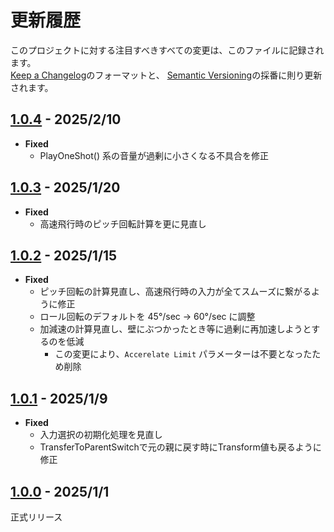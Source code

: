 # 更新履歴

このプロジェクトに対する注目すべきすべての変更は、このファイルに記録されます。  
[Keep a Changelog](https://keepachangelog.com/en/1.0.0/)のフォーマットと、
[Semantic Versioning](https://semver.org/spec/v2.0.0.html)の採番に則り更新されます。  

## [1.0.4] - 2025/2/10

- **Fixed**
  - PlayOneShot() 系の音量が過剰に小さくなる不具合を修正

## [1.0.3] - 2025/1/20

- **Fixed**
  - 高速飛行時のピッチ回転計算を更に見直し

## [1.0.2] - 2025/1/15

- **Fixed**
  - ピッチ回転の計算見直し、高速飛行時の入力が全てスムーズに繋がるように修正
  - ロール回転のデフォルトを 45°/sec → 60°/sec に調整
  - 加減速の計算見直し、壁にぶつかったとき等に過剰に再加速しようとするのを低減
    - この変更により、`Accerelate Limit` パラメーターは不要となったため削除

## [1.0.1] - 2025/1/9

- **Fixed**
  - 入力選択の初期化処理を見直し
  - TransferToParentSwitchで元の親に戻す時にTransform値も戻るように修正

## [1.0.0] - 2025/1/1

正式リリース

[1.0.4]: https://github.com/mimyquality/DynamicDragonDriveSystem/releases/tag/1.0.4
[1.0.3]: https://github.com/mimyquality/DynamicDragonDriveSystem/releases/tag/1.0.3
[1.0.2]: https://github.com/mimyquality/DynamicDragonDriveSystem/releases/tag/1.0.2
[1.0.1]: https://github.com/mimyquality/DynamicDragonDriveSystem/releases/tag/1.0.1
[1.0.0]: https://github.com/mimyquality/DynamicDragonDriveSystem/releases/tag/1.0.0

